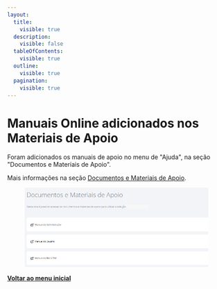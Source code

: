 ```yaml
---
layout:
  title:
    visible: true
  description:
    visible: false
  tableOfContents:
    visible: true
  outline:
    visible: true
  pagination:
    visible: true
---
```


# Manuais Online adicionados nos Materiais de Apoio

Foram adicionados os manuais de apoio no menu de "Ajuda", na seção "Documentos e Materiais de Apoio".

Mais informações na seção [Documentos e Materiais de Apoio](../../portal/ajuda/documentos-e-materiais-de-apoio.md).

<figure><img src="../../../.gitbook/assets/image (74).png" alt=""><figcaption></figcaption></figure>

[**Voltar ao menu inicial**](./)
